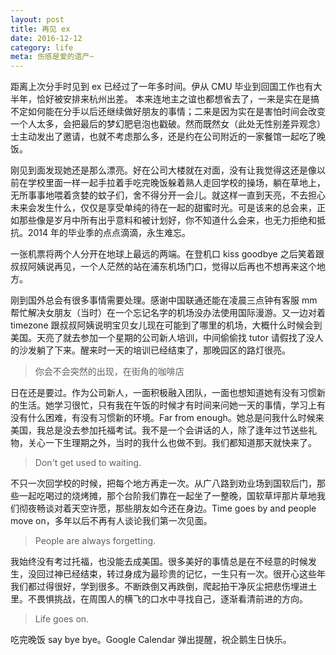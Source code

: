 ```yaml
---
layout: post
title: 再见 ex
date: 2016-12-12
category: life
meta: 伤感是爱的遗产~
---
```


距离上次分手时见到 ex 已经过了一年多时间。伊从 CMU 毕业到回国工作也有大半年，恰好被安排来杭州出差。 本来连地主之谊也都想省去了，一来是实在是搞不定如何能在分手以后还继续做好朋友的事情；二来是因为实在是害怕时间会改变一个人太多，会把最后的梦幻肥皂泡也戳破。然而既然女（此处无性别差异观念）士主动发出了邀请，也就不考虑那么多，还是约在公司附近的一家餐馆一起吃了晚饭。

刚见到面发现她还是那么漂亮。好在公司大楼就在对面，没有让我觉得这还是像以前在学校里面一样一起手拉着手吃完晚饭躲着熟人走回学校的操场，躺在草地上，无所事事地喂着贪婪的蚊子们，舍不得分开一会儿。就这样一直到天亮，不去担心未来会发生什么，仅仅是享受单纯的待在一起的甜蜜时光。可是该来的总会来，正如那些像是岁月中所有出乎意料和被计划好，你不知道什么会来，也无力拒绝和抵抗。2014 年的毕业季的点点滴滴，永生难忘。

一张机票将两个人分开在地球上最远的两端。在登机口 kiss goodbye 之后笑着跟叔叔阿姨说再见，一个人茫然的站在浦东机场门口，觉得以后再也不想再来这个地方。

刚到国外总会有很多事情需要处理。感谢中国联通还能在凌晨三点钟有客服 mm 帮忙解决女朋友（当时）在一个忘记名字的机场没办法使用国际漫游。又一边对着 timezone 跟叔叔阿姨说明宝贝女儿现在可能到了哪里的机场，大概什么时候会到美国。天亮了就去参加一个星期的公司新人培训，中间偷偷找 tutor 请假找了没人的沙发躺了下来。醒来时一天的培训已经结束了，那晚园区的路灯很亮。

> 你会不会突然的出现，在街角的咖啡店

日在还是要过。作为公司新人，一面积极融入团队，一面也想知道她有没有习惯新的生活。她学习很忙，只有我在午饭的时候才有时间来问她一天的事情，学习上有没有什么困难，有没有习惯新的环境。Far from enough。她总是问我什么时候来美国，我总是没去参加托福考试。我不是一个会讲话的人，除了逢年过节送些礼物，关心一下生理期之外，当时的我什么也做不到。我们都知道那天就快来了。

> Don't get used to waiting.

不只一次回学校的时候，把每个地方再走一次。从广八路到劝业场到国软后门，那些一起吃喝过的烧烤摊，那个台阶我们靠在一起坐了一整晚，国软草坪那片草地我们彻夜畅谈对着天空许愿，那些朋友如今还在身边。Time goes by and people move on，多年以后不再有人谈论我们第一次见面。

> People are always forgetting.

我始终没有考过托福，也没能去成美国。很多美好的事情总是在不经意的时候发生，没回过神已经结束，转过身成为最珍贵的记忆，一生只有一次。很开心这些年我们都过得很好，学到很多。不断跌倒又再跌倒，爬起拍干净灰尘把悲伤埋进土里。不畏惧挑战，在周围人的横飞的口水中寻找自己，逐渐看清前进的方向。

> Life goes on.

吃完晚饭 say bye bye。Google Calendar 弹出提醒，祝企鹅生日快乐。
